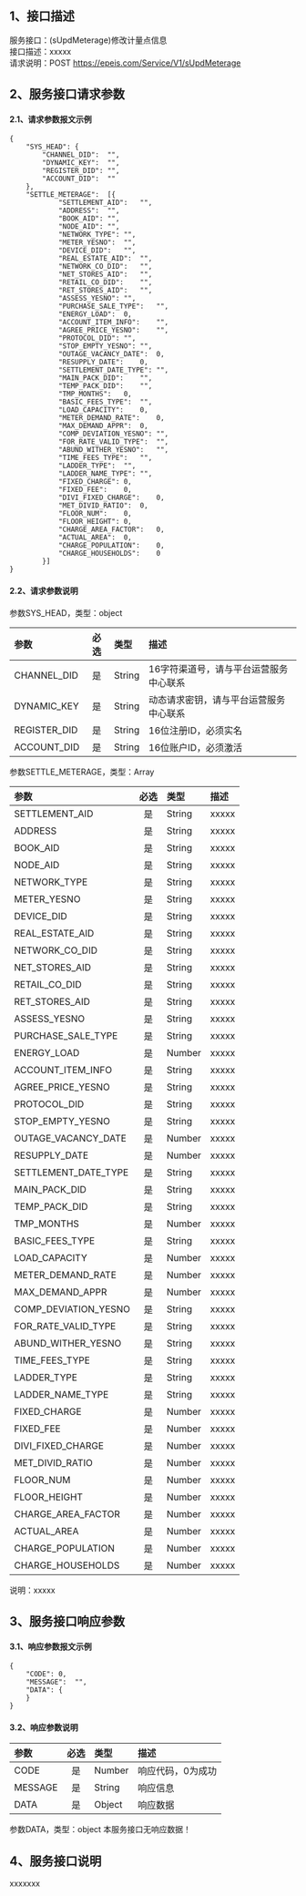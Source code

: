 ## 1、接口描述  
服务接口：(sUpdMeterage)修改计量点信息  
接口描述：xxxxx  
请求说明：POST https://epeis.com/Service/V1/sUpdMeterage  
  
## 2、服务接口请求参数  
#### 2.1、请求参数报文示例  
~~~  
{
	"SYS_HEAD":	{
		"CHANNEL_DID":	"",
		"DYNAMIC_KEY":	"",
		"REGISTER_DID":	"",
		"ACCOUNT_DID":	""
	},
	"SETTLE_METERAGE":	[{
			"SETTLEMENT_AID":	"",
			"ADDRESS":	"",
			"BOOK_AID":	"",
			"NODE_AID":	"",
			"NETWORK_TYPE":	"",
			"METER_YESNO":	"",
			"DEVICE_DID":	"",
			"REAL_ESTATE_AID":	"",
			"NETWORK_CO_DID":	"",
			"NET_STORES_AID":	"",
			"RETAIL_CO_DID":	"",
			"RET_STORES_AID":	"",
			"ASSESS_YESNO":	"",
			"PURCHASE_SALE_TYPE":	"",
			"ENERGY_LOAD":	0,
			"ACCOUNT_ITEM_INFO":	"",
			"AGREE_PRICE_YESNO":	"",
			"PROTOCOL_DID":	"",
			"STOP_EMPTY_YESNO":	"",
			"OUTAGE_VACANCY_DATE":	0,
			"RESUPPLY_DATE":	0,
			"SETTLEMENT_DATE_TYPE":	"",
			"MAIN_PACK_DID":	"",
			"TEMP_PACK_DID":	"",
			"TMP_MONTHS":	0,
			"BASIC_FEES_TYPE":	"",
			"LOAD_CAPACITY":	0,
			"METER_DEMAND_RATE":	0,
			"MAX_DEMAND_APPR":	0,
			"COMP_DEVIATION_YESNO":	"",
			"FOR_RATE_VALID_TYPE":	"",
			"ABUND_WITHER_YESNO":	"",
			"TIME_FEES_TYPE":	"",
			"LADDER_TYPE":	"",
			"LADDER_NAME_TYPE":	"",
			"FIXED_CHARGE":	0,
			"FIXED_FEE":	0,
			"DIVI_FIXED_CHARGE":	0,
			"MET_DIVID_RATIO":	0,
			"FLOOR_NUM":	0,
			"FLOOR_HEIGHT":	0,
			"CHARGE_AREA_FACTOR":	0,
			"ACTUAL_AREA":	0,
			"CHARGE_POPULATION":	0,
			"CHARGE_HOUSEHOLDS":	0
		}]
}  
~~~  
#### 2.2、请求参数说明  
参数SYS_HEAD，类型：object  
  
| 参数 | 必选 | 类型 | 描述 |  
| :----------------- | :----: | :-------- | :---------------- |  
| CHANNEL_DID | 是 | String | 16字符渠道号，请与平台运营服务中心联系 |  
| DYNAMIC_KEY | 是 | String | 动态请求密钥，请与平台运营服务中心联系 |  
| REGISTER_DID      |  是  | String   | 16位注册ID，必须实名 |  
| ACCOUNT_DID       |  是  | String   | 16位账户ID，必须激活 |  
  
参数SETTLE_METERAGE，类型：Array  
  
| 参数              | 必选 | 类型     | 描述             |  
| :----------------- | :----: | :-------- | :---------------- |  
| SETTLEMENT_AID |  是  | String   | xxxxx |  
| ADDRESS |  是  | String   | xxxxx |  
| BOOK_AID |  是  | String   | xxxxx |  
| NODE_AID |  是  | String   | xxxxx |  
| NETWORK_TYPE |  是  | String   | xxxxx |  
| METER_YESNO |  是  | String   | xxxxx |  
| DEVICE_DID |  是  | String   | xxxxx |  
| REAL_ESTATE_AID |  是  | String   | xxxxx |  
| NETWORK_CO_DID |  是  | String   | xxxxx |  
| NET_STORES_AID |  是  | String   | xxxxx |  
| RETAIL_CO_DID |  是  | String   | xxxxx |  
| RET_STORES_AID |  是  | String   | xxxxx |  
| ASSESS_YESNO |  是  | String   | xxxxx |  
| PURCHASE_SALE_TYPE |  是  | String   | xxxxx |  
| ENERGY_LOAD |  是  | Number   | xxxxx |  
| ACCOUNT_ITEM_INFO |  是  | String   | xxxxx |  
| AGREE_PRICE_YESNO |  是  | String   | xxxxx |  
| PROTOCOL_DID |  是  | String   | xxxxx |  
| STOP_EMPTY_YESNO |  是  | String   | xxxxx |  
| OUTAGE_VACANCY_DATE |  是  | Number   | xxxxx |  
| RESUPPLY_DATE |  是  | Number   | xxxxx |  
| SETTLEMENT_DATE_TYPE |  是  | String   | xxxxx |  
| MAIN_PACK_DID |  是  | String   | xxxxx |  
| TEMP_PACK_DID |  是  | String   | xxxxx |  
| TMP_MONTHS |  是  | Number   | xxxxx |  
| BASIC_FEES_TYPE |  是  | String   | xxxxx |  
| LOAD_CAPACITY |  是  | Number   | xxxxx |  
| METER_DEMAND_RATE |  是  | Number   | xxxxx |  
| MAX_DEMAND_APPR |  是  | Number   | xxxxx |  
| COMP_DEVIATION_YESNO |  是  | String   | xxxxx |  
| FOR_RATE_VALID_TYPE |  是  | String   | xxxxx |  
| ABUND_WITHER_YESNO |  是  | String   | xxxxx |  
| TIME_FEES_TYPE |  是  | String   | xxxxx |  
| LADDER_TYPE |  是  | String   | xxxxx |  
| LADDER_NAME_TYPE |  是  | String   | xxxxx |  
| FIXED_CHARGE |  是  | Number   | xxxxx |  
| FIXED_FEE |  是  | Number   | xxxxx |  
| DIVI_FIXED_CHARGE |  是  | Number   | xxxxx |  
| MET_DIVID_RATIO |  是  | Number   | xxxxx |  
| FLOOR_NUM |  是  | Number   | xxxxx |  
| FLOOR_HEIGHT |  是  | Number   | xxxxx |  
| CHARGE_AREA_FACTOR |  是  | Number   | xxxxx |  
| ACTUAL_AREA |  是  | Number   | xxxxx |  
| CHARGE_POPULATION |  是  | Number   | xxxxx |  
| CHARGE_HOUSEHOLDS |  是  | Number   | xxxxx |  
  
说明：xxxxx  
  
## 3、服务接口响应参数  
#### 3.1、响应参数报文示例  
~~~  
{
	"CODE":	0,
	"MESSAGE":	"",
	"DATA":	{
	}
}  
~~~  
#### 3.2、响应参数说明  
  
| 参数              | 必选 | 类型     | 描述             |  
| :----------------- | :----: | :-------- | :---------------- |  
| CODE | 是 | Number | 响应代码，0为成功 |  
| MESSAGE | 是 | String | 响应信息 |  
| DATA | 是 | Object | 响应数据 |  
  
参数DATA，类型：object 本服务接口无响应数据！  
## 4、服务接口说明  
xxxxxxx  
